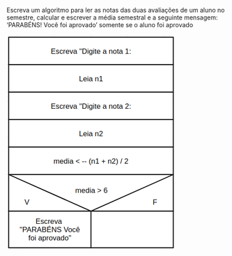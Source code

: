 Escreva um algoritmo para ler as notas das duas avaliações de um aluno no semestre, calcular e escrever a média semestral e a seguinte mensagem: ‘PARABÉNS! Você foi aprovado’ somente se o aluno foi aprovado

![](https://github.com/Yxav/proglogic/blob/apnp/exercicios-2/9/9.png#image) 